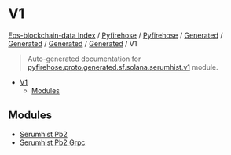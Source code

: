 # V1

[Eos-blockchain-data Index](../../../../../../../README.md#eos-blockchain-data-index) /
[Pyfirehose](../../../../../../index.md#pyfirehose) /
[Pyfirehose](../../../../../../index.md#pyfirehose) /
[Generated](../../../../index.md#generated) /
[Generated](../../../../index.md#generated) /
[Generated](../../../../index.md#generated) /
[Generated](../../../../index.md#generated) /
V1

> Auto-generated documentation for [pyfirehose.proto.generated.sf.solana.serumhist.v1](https://github.com/Krow10/eos-blockchain-data/blob/main/pyfirehose/proto/generated/sf/solana/serumhist/v1/__init__.py) module.

- [V1](#v1)
  - [Modules](#modules)

## Modules

- [Serumhist Pb2](./serumhist_pb2.md)
- [Serumhist Pb2 Grpc](./serumhist_pb2_grpc.md)